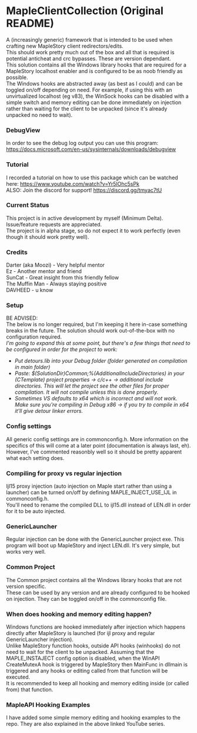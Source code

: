 # MapleClientCollection (Original README)

A (increasingly generic) framework that is intended to be used when crafting new MapleStory client redirectors/edits.  
This should work pretty much out of the box and all that is required is potential anticheat and crc bypasses. These are version dependant.  
This solution contains all the Windows library hooks that are required for a MapleStory localhost enabler and is configured to be as noob friendly as possible.  
The Windows hooks are abstracted away (as best as I could) and can be toggled on/off depending on need. For example, if using this with an unvirtualized localhost (eg v83), the WinSock hooks can be disabled with a simple switch and memory editing can be done immediately on injection rather than waiting for the client to be unpacked (since it's already unpacked no need to wait).

### DebugView
In order to see the debug log output you can use this program: https://docs.microsoft.com/en-us/sysinternals/downloads/debugview

### Tutorial
I recorded a tutorial on how to use this package which can be watched here: https://www.youtube.com/watch?v=Yr5IOhc5sPk  
ALSO: Join the discord for support! https://discord.gg/tmyac7tU

### Current Status
This project is in active development by myself (Minimum Delta). Issue/feature requests are appreciated.  
The project is in alpha stage, so do not expect it to work perfectly (even though it should work pretty well).  

### Credits
Darter (aka Moozi) 	- Very helpful mentor  
Ez					- Another mentor and friend  
SunCat				- Great insight from this friendly fellow  
The Muffin Man		- Always staying positive  
DAVHEED				- u know 

### Setup
BE ADVISED:  
The below is no longer required, but I'm keeping it here in-case something breaks in the future. The solution should work out-of-the-box with no configuration required.  
_I'm going to expand this at some point, but there's a few things that need to be configured in order for the project to work:_  
* _Put detours.lib into your Debug folder (folder generated on compilation in main folder)_
* _Paste: $(SolutionDir)Common;%(AdditionalIncludeDirectories) in your (CTemplate) project properties -> c/c++ -> additional include directories. This will let the project see the other files for proper compilation. It will not compile unless this is done properly._
* _Sometimes VS defaults to x64 which is incorrect and will not work. Make sure you're compiling in Debug x86 -> if you try to compile in x64 it'll give detour linker errors._

### Config settings
All generic config settings are in commonconfig.h. More information on the specifics of this will come at a later point (documentation is always last, eh). However, I've commented reasonbly well so it should be pretty apparent what each setting does.

### Compiling for proxy vs regular injection
Ijl15 proxy injection (auto injection on Maple start rather than using a launcher) can be turned on/off by defining MAPLE_INJECT_USE_IJL in commonconfig.h.  
You'll need to rename the compiled DLL to ijl15.dll instead of LEN.dll in order for it to be auto injected.

### GenericLauncher
Regular injection can be done with the GenericLauncher project exe. This program will boot up MapleStory and inject LEN.dll. It's very simple, but works very well.

### Common Project
The Common project contains all the Windows library hooks that are not version specific.  
These can be used by any version and are already configured to be hooked on injection. They can be toggled on/off in the commonconfig file.

### When does hooking and memory editing happen?
Windows functions are hooked immediately after injection which happens directly after MapleStory is launched (for ijl proxy and regular GenericLauncher injection).  
Unlike MapleStory function hooks, outside API hooks (winhooks) do not need to wait for the client to be unpacked. Assuming that the MAPLE_INSTAJECT config option is disabled, when the WinAPI CreateMutexA hook is triggered by MapleStory then MainFunc in dllmain is triggered and any hooks or editing called from that function will be executed.  
It is recommended to keep all hooking and memory editing inside (or called from) that function.

### MapleAPI Hooking Examples
I have added some simple memory editing and hooking examples to the repo. They are also explained in the above linked YouTube series.









